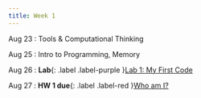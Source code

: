 ```yaml
---
title: Week 1
---
```


Aug 23
: Tools & Computational Thinking
  
Aug 25
: Intro to Programming, Memory

Aug 26
: **Lab**{: .label .label-purple }[Lab 1: My First Code](#)
<!--   : [Solution](#) -->

Aug 27
: **HW 1 due**{: .label .label-red }[Who am I?](#)
